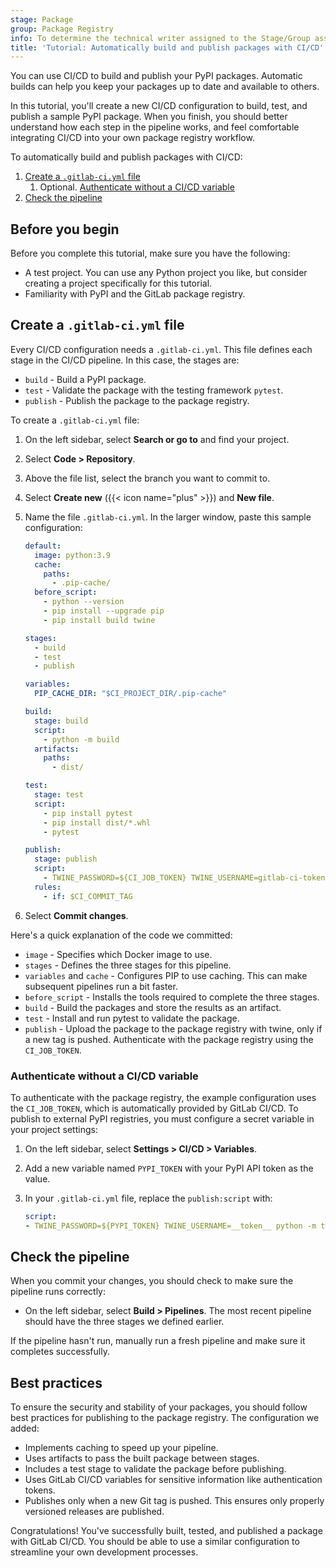 ```yaml
---
stage: Package
group: Package Registry
info: To determine the technical writer assigned to the Stage/Group associated with this page, see https://handbook.gitlab.com/handbook/product/ux/technical-writing/#assignments
title: 'Tutorial: Automatically build and publish packages with CI/CD'
---
```


You can use CI/CD to build and publish your PyPI packages. Automatic builds can help you keep your packages
up to date and available to others.

In this tutorial, you'll create a new CI/CD configuration to build, test, and publish a sample PyPI package.
When you finish, you should better understand how each step in the pipeline works, and feel comfortable integrating CI/CD
into your own package registry workflow.

To automatically build and publish packages with CI/CD:

1. [Create a `.gitlab-ci.yml` file](#create-a-gitlab-ciyml-file)
   1. Optional. [Authenticate without a CI/CD variable](#authenticate-without-a-cicd-variable)
1. [Check the pipeline](#check-the-pipeline)

## Before you begin

Before you complete this tutorial, make sure you have the following:

- A test project. You can use any Python project you like, but consider creating a project specifically for this tutorial.
- Familiarity with PyPI and the GitLab package registry.

## Create a `.gitlab-ci.yml` file

Every CI/CD configuration needs a `.gitlab-ci.yml`. This file defines each stage in the CI/CD pipeline. In this case,
the stages are:

- `build` - Build a PyPI package.
- `test` - Validate the package with the testing framework `pytest`.
- `publish` - Publish the package to the package registry.

To create a `.gitlab-ci.yml` file:

1. On the left sidebar, select **Search or go to** and find your project.
1. Select **Code > Repository**.
1. Above the file list, select the branch you want to commit to.
1. Select **Create new** ({{< icon name="plus" >}}) and **New file**.
1. Name the file `.gitlab-ci.yml`. In the larger window, paste this sample configuration:

   ```yaml
   default:
     image: python:3.9
     cache:
       paths:
         - .pip-cache/
     before_script:
       - python --version
       - pip install --upgrade pip
       - pip install build twine

   stages:
     - build
     - test
     - publish

   variables:
     PIP_CACHE_DIR: "$CI_PROJECT_DIR/.pip-cache"

   build:
     stage: build
     script:
       - python -m build
     artifacts:
       paths:
         - dist/

   test:
     stage: test
     script:
       - pip install pytest
       - pip install dist/*.whl
       - pytest

   publish:
     stage: publish
     script:
       - TWINE_PASSWORD=${CI_JOB_TOKEN} TWINE_USERNAME=gitlab-ci-token python -m twine upload --repository-url ${CI_API_V4_URL}/projects/${CI_PROJECT_ID}/packages/pypi dist/*
     rules:
       - if: $CI_COMMIT_TAG
   ```

1. Select **Commit changes**.

Here's a quick explanation of the code we committed:

- `image` - Specifies which Docker image to use.
- `stages` - Defines the three stages for this pipeline.
- `variables` and `cache` - Configures PIP to use caching. This can make subsequent pipelines run a bit faster.
- `before_script` - Installs the tools required to complete the three stages.
- `build` - Build the packages and store the results as an artifact.
- `test` - Install and run pytest to validate the package.
- `publish` - Upload the package to the package registry with twine, only if a new tag is pushed.
  Authenticate with the package registry using the `CI_JOB_TOKEN`.

### Authenticate without a CI/CD variable

To authenticate with the package registry, the example configuration uses the `CI_JOB_TOKEN`, which is automatically provided by GitLab CI/CD.
To publish to external PyPI registries, you must configure a secret variable in your project settings:

1. On the left sidebar, select **Settings > CI/CD > Variables**.
1. Add a new variable named `PYPI_TOKEN` with your PyPI API token as the value.
1. In your `.gitlab-ci.yml` file, replace the `publish:script` with:

   ```yaml
   script:
   - TWINE_PASSWORD=${PYPI_TOKEN} TWINE_USERNAME=__token__ python -m twine upload dist/*
   ```

## Check the pipeline

When you commit your changes, you should check to make sure the pipeline runs correctly:

- On the left sidebar, select **Build > Pipelines**. The most recent pipeline should have the three stages we defined earlier.

If the pipeline hasn't run, manually run a fresh pipeline and make sure it completes successfully.

## Best practices

To ensure the security and stability of your packages, you should follow best practices for publishing to the package registry.
The configuration we added:

- Implements caching to speed up your pipeline.
- Uses artifacts to pass the built package between stages.
- Includes a test stage to validate the package before publishing.
- Uses GitLab CI/CD variables for sensitive information like authentication tokens.
- Publishes only when a new Git tag is pushed. This ensures only properly versioned releases are published.

Congratulations! You've successfully built, tested, and published a package with GitLab CI/CD. You should be able to
use a similar configuration to streamline your own development processes.
